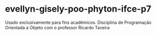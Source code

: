 # evellyn-gisely-poo-phyton-ifce-p7
Usado exclusivamente para fins acadêmicos. Disciplina de Programação Orientada a Objeto com o professor Ricardo Taveira
